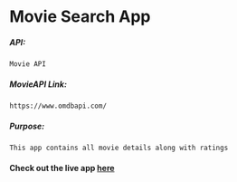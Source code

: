 # Movie Search App

##### API:
    Movie API

##### MovieAPI Link:
    https://www.omdbapi.com/

##### Purpose:
    This app contains all movie details along with ratings

#### Check out the live app [here](https://priyanka23-brs.github.io/React-Movie-Search/)
